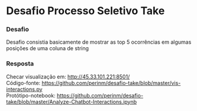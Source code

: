 # Desafio Processo Seletivo Take

### Desafio

Desafio consistia basicamente de mostrar as top 5 ocorrências em algumas posições de uma coluna de string

### Resposta

Checar visualização em: http://45.33.101.221:8501/ \
Código-fonte: https://github.com/perinm/desafio-take/blob/master/vis-interactions.py \
Protótipo-notebook: https://github.com/perinm/desafio-take/blob/master/Analyze-Chatbot-Interactions.ipynb
